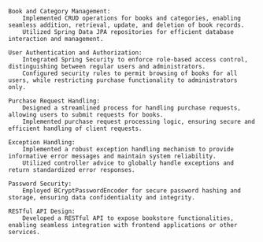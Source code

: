     Book and Category Management:
        Implemented CRUD operations for books and categories, enabling seamless addition, retrieval, update, and deletion of book records.
        Utilized Spring Data JPA repositories for efficient database interaction and management.

    User Authentication and Authorization:
        Integrated Spring Security to enforce role-based access control, distinguishing between regular users and administrators.
        Configured security rules to permit browsing of books for all users, while restricting purchase functionality to administrators only.

    Purchase Request Handling:
        Designed a streamlined process for handling purchase requests, allowing users to submit requests for books.
        Implemented purchase request processing logic, ensuring secure and efficient handling of client requests.

    Exception Handling:
        Implemented a robust exception handling mechanism to provide informative error messages and maintain system reliability.
        Utilized controller advice to globally handle exceptions and return standardized error responses.

    Password Security:
        Employed BCryptPasswordEncoder for secure password hashing and storage, ensuring data confidentiality and integrity.

    RESTful API Design:
        Developed a RESTful API to expose bookstore functionalities, enabling seamless integration with frontend applications or other services.
